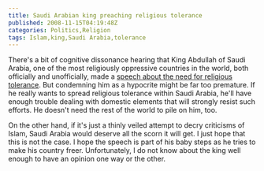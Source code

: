 ```yaml
---
title: Saudi Arabian king preaching religious tolerance
published: 2008-11-15T04:19:48Z
categories: Politics,Religion
tags: Islam,king,Saudi Arabia,tolerance
---
```


There's a bit of cognitive dissonance hearing that King Abdullah of Saudi Arabia, one of the most religiously oppressive countries in the world, both officially and unofficially, made a <a href="http://www.washingtonpost.com/wp-dyn/content/article/2008/11/12/AR2008111202670.html">speech about the need for religious tolerance</a>.  But condemning him as a hypocrite might be far too premature.  If he really wants to spread religious tolerance within Saudi Arabia, he'll have enough trouble dealing with domestic elements that will strongly resist such efforts.  He doesn't need the rest of the world to pile on him, too.

On the other hand, if it's just a thinly veiled attempt to decry criticisms of Islam, Saudi Arabia would deserve all the scorn it will get.  I just hope that this is not the case.  I hope the speech is part of his baby steps as he tries to make his country freer.  Unfortunately, I do not know about the king well enough to have an opinion one way or the other.

